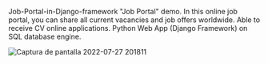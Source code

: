 Job-Portal-in-Django-framework
 "Job Portal" demo.
In this online job portal, you can share all current vacancies and job offers worldwide. Able to receive CV online applications.
Python Web App (Django Framework) on SQL database engine.

![Captura de pantalla 2022-07-27 201811](https://user-images.githubusercontent.com/29576337/181415944-1d37ef9e-e3bf-42d8-b51d-ada043ff8dc4.jpg)
